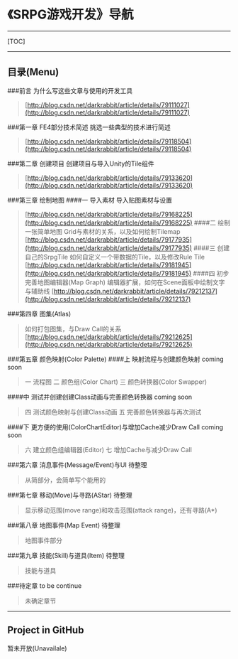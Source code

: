 # **《SRPG游戏开发》导航**

----------

[TOC]

----------

## **目录(Menu)**

###前言
为什么写这些文章与使用的开发工具
>[http://blog.csdn.net/darkrabbit/article/details/79111027](http://blog.csdn.net/darkrabbit/article/details/79111027)

###第一章 FE4部分技术简述
挑选一些典型的技术进行简述
>[http://blog.csdn.net/darkrabbit/article/details/79118504](http://blog.csdn.net/darkrabbit/article/details/79118504)

###第二章 创建项目
创建项目与导入Unity的Tile组件
>[http://blog.csdn.net/darkrabbit/article/details/79133620](http://blog.csdn.net/darkrabbit/article/details/79133620)

###第三章 绘制地图
####一 导入素材
导入贴图素材与设置
>[http://blog.csdn.net/darkrabbit/article/details/79168225](http://blog.csdn.net/darkrabbit/article/details/79168225)
####二 绘制一张简单地图
>Grid与素材的关系，以及如何绘制Tilemap
>[http://blog.csdn.net/darkrabbit/article/details/79177935](http://blog.csdn.net/darkrabbit/article/details/79177935)
####三 创建自己的SrpgTile
>如何自定义一个带数据的Tile，以及修改Rule Tile
>[http://blog.csdn.net/darkrabbit/article/details/79181945](http://blog.csdn.net/darkrabbit/article/details/79181945)
####四 初步完善地图编辑器(Map Graph)
>编辑器扩展，如何在Scene面板中绘制文字与辅助线
>[http://blog.csdn.net/darkrabbit/article/details/79212137](http://blog.csdn.net/darkrabbit/article/details/79212137)

###第四章 图集(Atlas)
>如何打包图集，与Draw Call的关系
>[http://blog.csdn.net/darkrabbit/article/details/79212625](http://blog.csdn.net/darkrabbit/article/details/79212625)

###第五章 颜色映射(Color Palette)
####上 映射流程与创建颜色映射 coming soon
>一 流程图
>二 颜色组(Color Chart)
>三 颜色转换器(Color Swapper)
>
####中 测试并创建创建Class动画与完善颜色转换器 coming soon
>四 测试颜色映射与创建Class动画
>五 完善颜色转换器与再次测试
>
####下 更方便的使用(ColorChartEditor)与增加Cache减少Draw Call coming soon
>六 建立颜色组编辑器(Editor)
>七 增加Cache与减少Draw Call
>

###第六章 消息事件(Message/Event)与UI 待整理
>从简部分，会简单写个能用的

###第七章 移动(Move)与寻路(AStar) 待整理
>显示移动范围(move range)和攻击范围(attack range)，还有寻路(A*)

###第八章 地图事件(Map Event) 待整理
>地图事件部分

###第九章 技能(Skill)与道具(Item) 待整理
>技能与道具

###待定章 to be continue
>未确定章节

----------

## **Project in GitHub**

暂未开放(Unavailale)